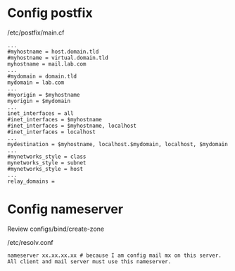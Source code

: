 # Config postfix
/etc/postfix/main.cf

```
...
#myhostname = host.domain.tld
#myhostname = virtual.domain.tld
myhostname = mail.lab.com
...
#mydomain = domain.tld
mydomain = lab.com
...
#myorigin = $myhostname
myorigin = $mydomain
...
inet_interfaces = all
#inet_interfaces = $myhostname
#inet_interfaces = $myhostname, localhost
#inet_interfaces = localhost
...
mydestination = $myhostname, localhost.$mydomain, localhost, $mydomain
...
#mynetworks_style = class
mynetworks_style = subnet
#mynetworks_style = host
...
relay_domains =
```

# Config nameserver
Review configs/bind/create-zone

/etc/resolv.conf
```
nameserver xx.xx.xx.xx # because I am config mail mx on this server. All client and mail server must use this nameserver.
```
